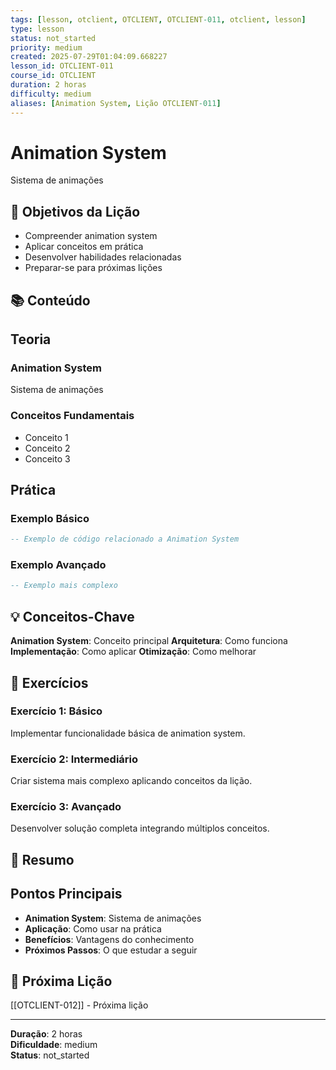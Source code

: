 ```yaml
---
tags: [lesson, otclient, OTCLIENT, OTCLIENT-011, otclient, lesson]
type: lesson
status: not_started
priority: medium
created: 2025-07-29T01:04:09.668227
lesson_id: OTCLIENT-011
course_id: OTCLIENT
duration: 2 horas
difficulty: medium
aliases: [Animation System, Lição OTCLIENT-011]
---
```


# Animation System

Sistema de animações

## 🎯 Objetivos da Lição

- Compreender animation system
- Aplicar conceitos em prática
- Desenvolver habilidades relacionadas
- Preparar-se para próximas lições

## 📚 Conteúdo


## Teoria

### Animation System
Sistema de animações

### Conceitos Fundamentais
- Conceito 1
- Conceito 2
- Conceito 3

## Prática

### Exemplo Básico
```lua
-- Exemplo de código relacionado a Animation System
```

### Exemplo Avançado
```lua
-- Exemplo mais complexo
```


## 💡 Conceitos-Chave

**Animation System**: Conceito principal
**Arquitetura**: Como funciona
**Implementação**: Como aplicar
**Otimização**: Como melhorar

## 🧪 Exercícios


### Exercício 1: Básico
Implementar funcionalidade básica de animation system.

### Exercício 2: Intermediário
Criar sistema mais complexo aplicando conceitos da lição.

### Exercício 3: Avançado
Desenvolver solução completa integrando múltiplos conceitos.


## 📝 Resumo


## Pontos Principais

- **Animation System**: Sistema de animações
- **Aplicação**: Como usar na prática
- **Benefícios**: Vantagens do conhecimento
- **Próximos Passos**: O que estudar a seguir


## 🔗 Próxima Lição

[[OTCLIENT-012]] - Próxima lição

---

**Duração**: 2 horas  
**Dificuldade**: medium  
**Status**: not_started
